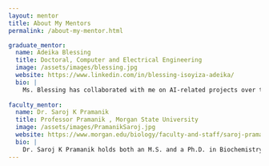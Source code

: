 ```yaml
---
layout: mentor
title: About My Mentors
permalink: /about-my-mentor.html

graduate_mentor:
  name: Adeika Blessing
  title: Doctoral, Computer and Electrical Engineering
  image: /assets/images/blessing.jpg
  website: https://www.linkedin.com/in/blessing-isoyiza-adeika/
  bio: |
    Ms. Blessing has collaborated with me on AI-related projects over the past two summers (2023 and 2024), demonstrating strong proficiency in Python programming. During the academic year 2022–2023, she also worked in my lab for nearly two semesters, where she developed a software tool to support online students in the Photosynthesis and Respiratory Laboratory. Her contributions to AI projects include developing a DNA sequence classifier using machine learning in Summer 2023, and working on plant leaf detection using machine learning and deep learning techniques in Summer 2024. Notably, her work on the DNA classifier project led to a co-authored research publication titled "Ensemble and Transformer Models for Infectious Disease Prediction" (Blessing A, Joseph A, Temileye I, Tijesunimi A, Rahan Md, Pramanik S, 2023), which focused on using transformer models to predict infectious diseases based on human genomic sequences.
    
faculty_mentor:
  name: Dr. Saroj K Pramanik 
  title: Professor Pramanik , Morgan State University
  image: /assets/images/PramanikSaroj.jpg
  website: https://www.morgan.edu/biology/faculty-and-staff/saroj-pramanik
  bio: |
    Dr. Saroj K Pramanik holds both an M.S. and a Ph.D. in Biochemistry from the Indian Agricultural Research Institute in New Delhi, India. Their research interests span a diverse range of fields, including bioremediation, somatic embryogenesis of plants, protein synthesis, and cancer drug development. Dr. Saroj K Pramanik current research efforts focus on the translational control of gene expression during cellular differentiation, bioremediation of toxic chemicals through plant-microbial interactions, development of biomarkers for cancer detection and therapeutic intervention, and the study of somatic embryogenesis in plants.
---
```


